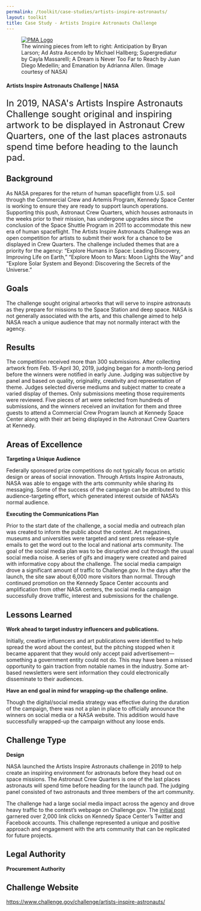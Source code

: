 ```yaml
---
permalink: /toolkit/case-studies/artists-inspire-astronauts/
layout: toolkit
title: Case Study - Artists Inspire Astronauts Challenge
---
```

<div class="grid-container padding-bottom-5">
  <div id="page-wrap" class="usa-prose">
    <div class="inner-page-wrap has-no-sidebar portfolio-type-standard grid-row grid-gap clearfix">
      <article class="portfolio-article desktop:grid-col-12 clearfix post-9475 portfolio type-portfolio status-publish has-post-thumbnail hentry portfolio-category-ideas portfolio-category-software portfolio-category-2-1 portfolio-category-4-3" id="9475" itemscope itemtype="http://schema.org/CreativeWork">
        <div class="portfolio-item-content grid-row grid-gap">
          <section class="article-body-wrap desktop:grid-col-9">
            <section class="portfolio-detail-description">
              <div class="body-text clearfix" itemprop="description">
                <!-- Feature Image -->
                <figure class="usa-caption wp-caption padding-x-0 margin-x-0">
                  <a href="{{ site.baseurl }}/assets/images/toolkit/case-studies/Artists_Inspire_Astronauts.jpg">
                    <img src="{{ site.baseurl }}/assets/images/toolkit/case-studies/Artists_Inspire_Astronauts.jpg" alt="PMA Logo">
                  </a>
                  <figcaption class="wp-caption-text">The winning pieces from left to right: Anticipation by Bryan Larson; Ad Astra Ascendo by Michael Hallberg; Supergrediatur by Cayla Massarelli; A Dream is Never Too Far to Reach by Juan Diego Medellin; and Emanation by Adrianna Allen. (Image courtesy of NASA)</figcaption>
                </figure>
                <div>
                  <h1 style="text-align: left;" class="margin-bottom-0">Artists Inspire Astronauts Challenge | NASA</h1>
                  <p style="font-size: x-large; text-align: left;" class="margin-top-0">In 2019, NASA's Artists Inspire Astronauts Challenge sought original and inspiring artwork to be displayed in Astronaut Crew Quarters, one of the last places astronauts spend time before heading to the launch pad.</p>
                  <h2>Background</h2>
                  <!-- Body Content Start -->
                  <p>As NASA prepares for the return of human spaceflight from U.S. soil through the Commercial Crew and Artemis Program, Kennedy Space Center is working to ensure they are ready to support launch operations. Supporting this push, Astronaut Crew Quarters, which houses astronauts in the weeks prior to their mission, has undergone upgrades since the conclusion of the Space Shuttle Program in 2011 to accommodate this new era of human spaceflight. The Artists Inspire Astronauts Challenge was an open competition for artists to submit their work for a chance to be displayed in Crew Quarters. The challenge included themes that are a priority for the agency: “Explore Humans in Space: Leading Discovery, Improving Life on Earth,” “Explore Moon to Mars: Moon Lights the Way” and “Explore Solar System and Beyond: Discovering the Secrets of the Universe.”</p>
                  <h2>Goals</h2>
                  <p>The challenge sought original artworks that will serve to inspire astronauts as they prepare for missions to the Space Station and deep space. NASA is not generally associated with the arts, and this challenge aimed to help NASA reach a unique audience that may not normally interact with the agency.</p>
                  <h2>Results</h2>
                  <p>The competition received more than 300 submissions. After collecting artwork from Feb. 15-April 30, 2019, judging began for a month-long period before the winners were notified in early June. Judging was subjective by panel and based on quality, originality, creativity and representation of theme. Judges selected diverse mediums and subject matter to create a varied display of themes. Only submissions meeting those requirements were reviewed. Five pieces of art were selected from hundreds of submissions, and the winners received an invitation for them and three guests to attend a Commercial Crew Program launch at Kennedy Space Center along with their art being displayed in the Astronaut Crew Quarters at Kennedy.</p>
                  <h2>Areas of Excellence</h2>
                  <p><strong>Targeting a Unique Audience</strong></p>
                  <p>Federally sponsored prize competitions do not typically focus on artistic design or areas of social innovation. Through Artists Inspire Astronauts, NASA was able to engage with the arts community while sharing its messaging. Some of the success of the campaign can be attributed to this audience-targeting effort, which generated interest outside of NASA’s normal audience.</p>
                  <p><strong>Executing the Communications Plan</strong></p> 
                  <p>Prior to the start date of the challenge, a social media and outreach plan was created to inform the public about the contest. Art magazines, museums and universities were targeted and sent press release-style emails to get the word out to the local and national arts community. The goal of the social media plan was to be disruptive and cut through the usual social media noise. A series of gifs and imagery were created and paired with informative copy about the challenge. The social media campaign drove a significant amount of traffic to Challenge.gov. In the days after the launch, the site saw about 6,000 more visitors than normal. Through continued promotion on the Kennedy Space Center accounts and amplification from other NASA centers, the social media campaign successfully drove traffic, interest and submissions for the challenge.</p>
                  <h2>Lessons Learned</h2>
                  <p><strong>Work ahead to target industry influencers and publications.</strong></p>
                  <p>Initially, creative influencers and art publications were identified to help spread the word about the contest, but the pitching stopped when it became apparent that they would only accept paid advertisement—something a government entity could not do. This may have been a missed opportunity to gain traction from notable names in the industry. Some art-based newsletters were sent information they could electronically disseminate to their audiences.</p>
                  <p><strong>Have an end goal in mind for wrapping-up the challenge online.</strong></p>
                  <p>Though the digital/social media strategy was effective during the duration of the campaign, there was not a plan in place to officially announce the winners on social media or a NASA website. This addition would have successfully wrapped-up the campaign without any loose ends.</p>
                  <h2>Challenge Type</h2>
                  <p><strong>Design</strong></p>
                  <p>NASA launched the Artists Inspire Astronauts challenge in 2019 to help create an inspiring environment for astronauts before they head out on space missions. The Astronaut Crew Quarters is one of the last places astronauts will spend time before heading for the launch pad. The judging panel consisted of two astronauts and three members of the art community.</p>
                  <p>The challenge had a large social media impact across the agency and drove heavy traffic to the contest’s webpage on Challenge.gov. The <a href="https://www.facebook.com/NASAKennedy/videos/553314988498074/">initial post</a> garnered over 2,000 link clicks on Kennedy Space Center’s Twitter and Facebook accounts. This challenge represented a unique and positive approach and engagement with the arts community that can be replicated for future projects.</p>
                  <h2>Legal Authority</h2>
                  <p><strong>Procurement Authority</strong></p>
                  <h2>Challenge Website</h2>
                  <p><u><a href="https://www.challenge.gov/challenge/artists-inspire-astronauts">https://www.challenge.gov/challenge/artists-inspire-astronauts/</a></u></p>
                </div>
              </div>
            </section>
          </section>
        </div>
      </article>
    </div>
  </div>
</div>
